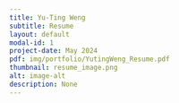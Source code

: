 ```yaml
---
title: Yu-Ting Weng
subtitle: Resume
layout: default
modal-id: 1
project-date: May 2024
pdf: img/portfolio/YutingWeng_Resume.pdf
thumbnail: resume_image.png
alt: image-alt
description: None
---
```

